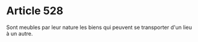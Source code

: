# Article 528

Sont meubles par leur nature les biens qui peuvent se transporter d'un lieu à un autre.